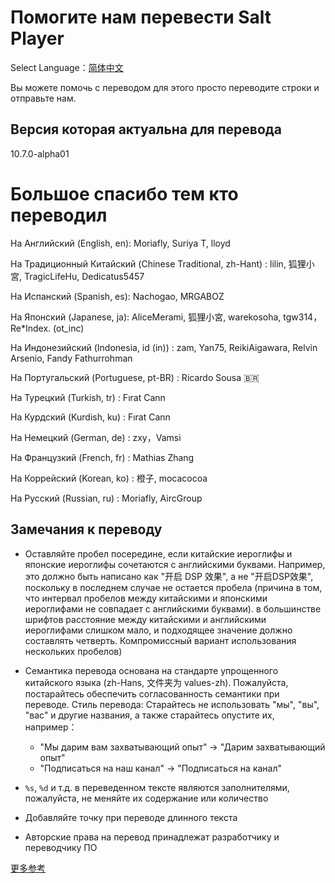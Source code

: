 # Помогите нам перевести Salt Player

Select Language：[简体中文](https://github.com/Moriafly/SaltPlayerSource/tree/main/translations/README.md)

Вы можете помочь с переводом для этого просто переводите строки и отправьте нам.

## Версия которая актуальна для перевода

10.7.0-alpha01

# Большое спасибо тем кто переводил

На Английский (English, en): Moriafly, Suriya T, lloyd

На Традиционный Китайский (Chinese Traditional, zh-Hant) : lilin, 狐狸小宮, TragicLifeHu, Dedicatus5457

На Испанский (Spanish, es): Nachogao, MRGABOZ

На Японский (Japanese, ja): AliceMerami, 狐狸小宮, warekosoha, tgw314，Re*Index. (ot_inc)

На Индонезийский (Indonesia, id (in)) : zam, Yan75, ReikiAigawara, Relvin Arsenio, Fandy Fathurrohman

На Португальский (Portuguese, pt-BR) : Ricardo Sousa 🇧🇷

На Турецкий (Turkish, tr) : Fırat Cann

На Курдский (Kurdish, ku) : Fırat Cann

На Немецкий (German, de) : zxy，Vamsi

На Французкий (French, fr) : Mathias Zhang

На Коррейский (Korean, ko) : 橙子, mocacocoa

На Русский (Russian, ru) : Moriafly, AircGroup

## Замечания к переводу

- Оставляйте пробел посередине, если китайские иероглифы и японские иероглифы сочетаются с английскими буквами. Например, это должно быть написано как "开启 DSP 效果", а не "开启DSP效果", поскольку в последнем случае не остается пробела (причина в том, что интервал пробелов между китайскими и японскими иероглифами не совпадает с английскими буквами). в большинстве шрифтов расстояние между китайскими и английскими иероглифами слишком мало, и подходящее значение должно составлять четверть. Компромиссный вариант использования нескольких пробелов)

- Семантика перевода основана на стандарте упрощенного китайского языка (zh-Hans, 文件夹为 values-zh). Пожалуйста, постарайтесь обеспечить согласованность семантики при переводе. Стиль перевода: Старайтесь не использовать "мы", "вы", "вас" и другие названия, а также старайтесь опустите их, например：
	- "Мы дарим вам захватывающий опыт" -> "Дарим захватывающий опыт"
	- "Подписаться на наш канал" -> "Подписаться на канал"

- `%s`, `%d` и т.д. в переведенном тексте являются заполнителями, пожалуйста, не меняйте их содержание или количество

- Добавляйте точку при переводе длинного текста

- Авторские права на перевод принадлежат разработчику и переводчику ПО

[更多参考](https://sakawish.github.io/open-source/salt-ui/tdts/)
